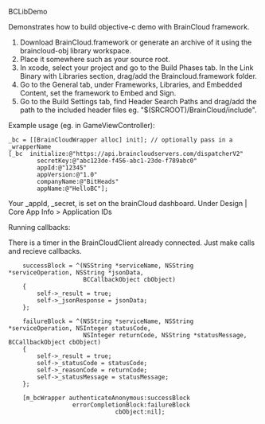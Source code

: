 BCLibDemo

Demonstrates how to build objective-c demo with BrainCloud framework.

1. Download BrainCloud.framework or generate an archive of it using the braincloud-obj library workspace.
2. Place it somewhere such as your source root.
3. In xcode, select your project and go to the Build Phases tab. In the Link Binary with Libraries section, drag/add the Braincloud.framework folder.
4. Go to the General tab, under Frameworks, Libraries, and Embedded Content, set the framework to Embed and Sign.
5. Go to the Build Settings tab, find Header Search Paths and drag/add the path to the included header files eg. "$(SRCROOT)/BrainCloud/include".

Example usage (eg. in GameViewController):

```objective_c
_bc = [[BrainCloudWrapper alloc] init]; // optionally pass in a _wrapperName
[_bc  initialize:@"https://api.braincloudservers.com/dispatcherV2" 
        secretKey:@"abc123de-f456-abc1-23de-f789abc0" 
        appId:@"12345" 
        appVersion:@"1.0" 
        companyName:@"BitHeads" 
        appName:@"HelloBC"];
```
Your _appId, _secret, is set on the brainCloud dashboard. Under Design | Core App Info > Application IDs

Running callbacks:

There is a timer in the BrainCloudClient already connected. Just make calls and recieve callbacks.

```objective_c
    successBlock = ^(NSString *serviceName, NSString *serviceOperation, NSString *jsonData,
                     BCCallbackObject cbObject)
    {
        self->_result = true;
        self->_jsonResponse = jsonData;
    };

    failureBlock = ^(NSString *serviceName, NSString *serviceOperation, NSInteger statusCode,
                     NSInteger returnCode, NSString *statusMessage, BCCallbackObject cbObject)
    {
        self->_result = true;
        self->_statusCode = statusCode;
        self->_reasonCode = returnCode;
        self->_statusMessage = statusMessage;
    };
    
    [m_bcWrapper authenticateAnonymous:successBlock
                  errorCompletionBlock:failureBlock
                              cbObject:nil];
```

